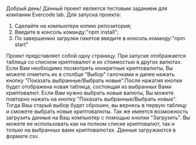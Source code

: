Добрый день!
Данный проект является тестовым заданием для компании Evercode lab.
Для запуска проекта:
1. Сделайте на компьютере копию репозитория;
2. Введите в консоль команду:"npm install";
3. По завершению загрузки пакетов введите в консоль команду:"npm start" 

 Проект представляет собой одну страницу.
 При запуске отображается таблица со списком криптовалют и их стоимостью в других валютах.
Если Вам необходимо посмотреть конкретные криптовалюты, Вы можете отметить их в столбце "Выбор" галочками и далее
нажать кнопку "Показать выбранные/Выбрать новые".После нажатия кнопки будет отображена новая таблица, состоящая из выбранных Вами криптовалют.
 Если Вам нужно выбрать новые валюты, Вы можете повторно нажать на кнопку "Показать выбранные/Выбрать новые". 
Тогда Ваш старый выбор будет сброшен, вы вернесь в первую таблицу и сможете выбрать новые криптовалюты.
 Так же имеется возможность загрузить данные на Ваш компьютер с помощью кнопки "Загрузить". Вы можете ее использовать как на полном списке криптовалют,
так и только на выбранных вами криптовалютах. Данные загружаются в формате csv.